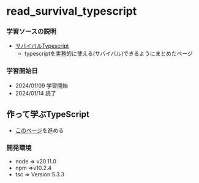 # read_survival_typescript

### 学習ソースの説明

- [サバイバルTypescript](https://typescriptbook.jp/)
    - typescriptを実務的に使える(サバイバル)できるようにまとめたページ

### 学習開始日

- 2024/01/09 学習開始
- 2024/01/14 読了

## 作って学ぶTypeScript

- [このページ](https://typescriptbook.jp/tutorials)を進める

### 開発環境

- node => v20.11.0
- npm =>v10.2.4
- tsc => Version 5.3.3

